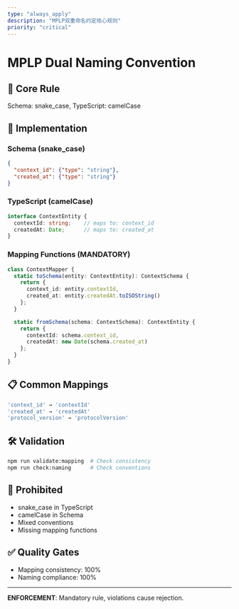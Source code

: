 ```yaml
---
type: "always_apply"
description: "MPLP双重命名约定核心规则"
priority: "critical"
---
```


# MPLP Dual Naming Convention

## 🚨 **Core Rule**
Schema: snake_case, TypeScript: camelCase

## 🎯 **Implementation**

### Schema (snake_case)
```json
{
  "context_id": {"type": "string"},
  "created_at": {"type": "string"}
}
```

### TypeScript (camelCase)
```typescript
interface ContextEntity {
  contextId: string;    // maps to: context_id
  createdAt: Date;      // maps to: created_at
}
```

### Mapping Functions (MANDATORY)
```typescript
class ContextMapper {
  static toSchema(entity: ContextEntity): ContextSchema {
    return {
      context_id: entity.contextId,
      created_at: entity.createdAt.toISOString()
    };
  }

  static fromSchema(schema: ContextSchema): ContextEntity {
    return {
      contextId: schema.context_id,
      createdAt: new Date(schema.created_at)
    };
  }
}
```

## 📋 **Common Mappings**
```typescript
'context_id' → 'contextId'
'created_at' → 'createdAt'
'protocol_version' → 'protocolVersion'
```

## 🛠️ **Validation**
```bash
npm run validate:mapping  # Check consistency
npm run check:naming      # Check conventions
```

## 🚫 **Prohibited**
- snake_case in TypeScript
- camelCase in Schema
- Mixed conventions
- Missing mapping functions

## ✅ **Quality Gates**
- Mapping consistency: 100%
- Naming compliance: 100%

---
**ENFORCEMENT**: Mandatory rule, violations cause rejection.